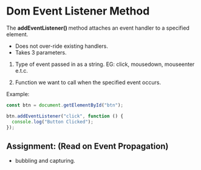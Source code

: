 # Dom Event Listener Method

The <b>addEventListener() </b> method attaches an event handler to a specified element.

- Does not over-ride existing handlers.
- Takes 3 parameters.

1.  Type of event passed in as a string. EG: click, mousedown, mouseenter e.t.c.

2.  Function we want to call when the specified event occurs.

Example:

```js
const btn = document.getElementById("btn");

btn.addEventListener("click", function () {
  console.log("Button Clicked");
});
```




## Assignment: (Read on Event Propagation)
 - bubbling and capturing.
